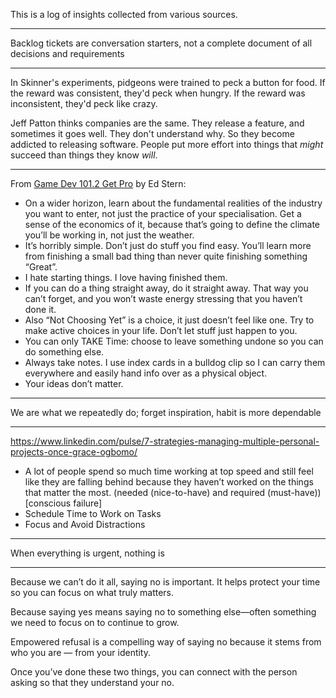 This is a log of insights collected from various sources.

---

Backlog tickets are conversation starters, not a complete document of all decisions and requirements

---

In Skinner's experiments, pidgeons were trained to peck a button for food. If the reward was consistent, they'd peck when hungry. If the reward was inconsistent, they'd peck like crazy.

Jeff Patton thinks companies are the same. They release a feature, and sometimes it goes well. They don't understand why. So they become addicted to releasing software. People put more effort into things that *might* succeed than things they know *will*.

---

From [Game Dev 101.2 Get Pro](https://medium.com/@EdStern/game-dev-101-2-get-pro-6455e185743) by Ed Stern:

- On a wider horizon, learn about the fundamental realities of the industry you want to enter, not just the practice of your specialisation. Get a sense of the economics of it, because that’s going to define the climate you’ll be working in, not just the weather.
- It’s horribly simple. Don’t just do stuff you find easy. You’ll learn more from finishing a small bad thing than never quite finishing something “Great”.
- I hate starting things. I love having finished them.
- If you can do a thing straight away, do it straight away. That way you can’t forget, and you won’t waste energy stressing that you haven’t done it.
- Also “Not Choosing Yet” is a choice, it just doesn’t feel like one. Try to make active choices in your life. Don’t let stuff just happen to you.
- You can only TAKE Time: choose to leave something undone so you can do something else.
- Always take notes. I use index cards in a bulldog clip so I can carry them everywhere and easily hand info over as a physical object.
- Your ideas don’t matter.

---

We are what we repeatedly do; forget inspiration, habit is more dependable

---

https://www.linkedin.com/pulse/7-strategies-managing-multiple-personal-projects-once-grace-ogbomo/

- A lot of people spend so much time working at top speed and still feel like they are falling behind because they haven’t worked on the things that matter the most. (needed (nice-to-have) and required (must-have)) [conscious failure]
- Schedule Time to Work on Tasks
- Focus and Avoid Distractions

---

When everything is urgent, nothing is

---

Because we can’t do it all, saying no is important. It helps protect your time so you can focus on what truly matters.

Because saying yes means saying no to something else—often something we need to focus on to continue to grow.

Empowered refusal is a compelling way of saying no because it stems from who you are — from your identity.

Once you’ve done these two things, you can connect with the person asking so that they understand your no.
